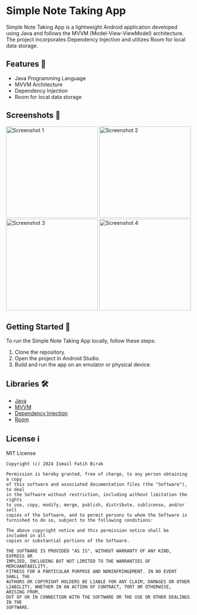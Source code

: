 # Simple Note Taking App

Simple Note Taking App is a lightweight Android application developed using Java and follows the MVVM (Model-View-ViewModel) architecture. The project incorporates Dependency Injection and utilizes Room for local data storage.

## Features 📝

- Java Programming Language
- MVVM Architecture
- Dependency Injection
- Room for local data storage

## Screenshots 📸

<img src="https://i.imgur.com/JwsQkk9.jpg" alt="Screenshot 1" width="250"> <img src="https://i.imgur.com/sCJxcb7.jpg" alt="Screenshot 2" width="250">
<img src="https://i.imgur.com/83Zrlds.jpg" alt="Screenshot 3" width="250"> <img src="https://i.imgur.com/sH0xv52.jpg" alt="Screenshot 4" width="250">

## Getting Started 🚀

To run the Simple Note Taking App locally, follow these steps:

1. Clone the repository.
2. Open the project in Android Studio.
3. Build and run the app on an emulator or physical device.

## Libraries 🛠️

- [Java](https://www.oracle.com/java/)
- [MVVM](https://developer.android.com/jetpack/guide)
- [Dependency Injection](https://developer.android.com/training/dependency-injection)
- [Room](https://developer.android.com/topic/libraries/architecture/room)

## License ℹ️
MIT License
```
Copyright (c) 2024 Ismail Fatih Birak

Permission is hereby granted, free of charge, to any person obtaining a copy
of this software and associated documentation files (the "Software"), to deal
in the Software without restriction, including without limitation the rights
to use, copy, modify, merge, publish, distribute, sublicense, and/or sell
copies of the Software, and to permit persons to whom the Software is
furnished to do so, subject to the following conditions:

The above copyright notice and this permission notice shall be included in all
copies or substantial portions of the Software.

THE SOFTWARE IS PROVIDED "AS IS", WITHOUT WARRANTY OF ANY KIND, EXPRESS OR
IMPLIED, INCLUDING BUT NOT LIMITED TO THE WARRANTIES OF MERCHANTABILITY,
FITNESS FOR A PARTICULAR PURPOSE AND NONINFRINGEMENT. IN NO EVENT SHALL THE
AUTHORS OR COPYRIGHT HOLDERS BE LIABLE FOR ANY CLAIM, DAMAGES OR OTHER
LIABILITY, WHETHER IN AN ACTION OF CONTRACT, TORT OR OTHERWISE, ARISING FROM,
OUT OF OR IN CONNECTION WITH THE SOFTWARE OR THE USE OR OTHER DEALINGS IN THE
SOFTWARE.
```

